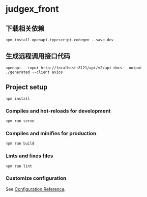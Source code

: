 # judgex_front

## 下载相关依赖

```
npm install openapi-typescript-codegen --save-dev
```

## 生成远程调用接口代码

```shell
openapi --input http://localhost:8121/api/v2/api-docs --output ./generated --client axios
```

## Project setup

```shell
npm install
```

### Compiles and hot-reloads for development

```shell
npm run serve
```

### Compiles and minifies for production

```shell
npm run build
```

### Lints and fixes files

```shell
npm run lint
```

### Customize configuration

See [Configuration Reference](https://cli.vuejs.org/config/).
